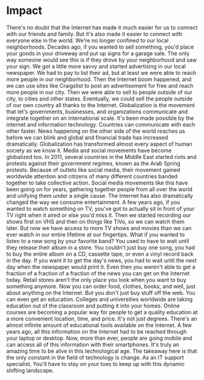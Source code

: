 # Impact

There's no doubt that the Internet has made it much easier for us to connect with our friends and family. But it's also made it easier to connect with everyone else in the world. We're no longer confined to our local neighborhoods. Decades ago, if you wanted to sell something, you'd place your goods in your driveway and put up signs for a garage sale. The only way someone would see this is if they drove by your neighborhood and saw your sign. We got a little more savvy and started advertising in our local newspaper. We had to pay to list their ad, but at least we were able to reach more people in our neighborhood. Then the Internet boom happened, and we can use sites like Craigslist to post an advertisement for free and reach more people in our city. Then we were able to sell to people outside of our city, to cities and other states. Eventually, we could sell the people outside of our own country all thanks to the Internet. Globalization is the movement that let's governments, businesses, and organizations communicate and integrate together on an international scale. It's been made possible by the internet and information technology. Countries can communicate with each other faster. News happening on the other side of the world reaches us before we can blink and global and financial trade has increased dramatically. Globalization has transformed almost every aspect of human society as we know it. Media and social movements have become globalized too. In 2011, several countries in the Middle East started riots and protests against their government regimes, known as the Arab Spring protests. Because of outlets like social media, their movement gained worldwide attention and citizens of many different countries banded together to take collective action. Social media movements like this have been going on for years, gathering together people from all over the world and unifying them under a single cause. The Internet has also dramatically changed the way we consume entertainment. A few years ago, if you wanted to watch something on TV, you've got to actually sit in front of your TV right when it aired or else you'd miss it. Then we started recording our shows first on VHS and then on things like TiVo, so we can watch them later. But now we have access to more TV shows and movies than we can ever watch in our entire lifetime at our fingertips. What if you wanted to listen to a new song by your favorite band? You used to have to wait until they release their album in a store. You couldn't just buy one song, you had to buy the entire album on a CD, cassette tape, or even a vinyl record back in the day. If you want it to get the day's news, you had to wait until the next day when the newspaper would print it. Even then you weren't able to get a fraction of a fraction of a fraction of the news you can get on the Internet today. Retail stores aren't the only place you look when you want to buy something anymore. Now you can order food, clothes, books, and well, just about anything on the Internet. But you don't just buy stuff off the web. You can even get an education. Colleges and universities worldwide are taking education out of the classroom and putting it into your homes. Online courses are becoming a popular way for people to get a quality education at a more convenient location, time, and price. It's not just degrees. There's an almost infinite amount of educational tools available on the Internet. A few years ago, all this information on the Internet had to be reached through your laptop or desktop. Now, more than ever, people are going mobile and can access all of this information with their smartphones. It's truly an amazing time to be alive in this technological age. The takeaway here is that the only constant in the field of technology is change. As an IT support specialist, You'll have to stay on your toes to keep up with this dynamic shifting landscape.
